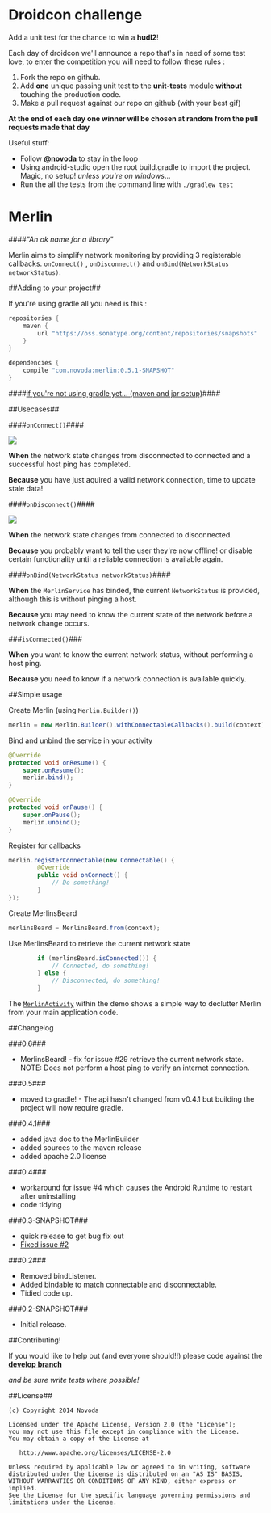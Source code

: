 Droidcon challenge
==

Add a unit test for the chance to win a **hudl2**!

Each day of droidcon we'll announce a repo that's in need of some test love, to enter the competition you will need to follow these rules :

1. Fork the repo on github.
2. Add **one** unique passing unit test to the **unit-tests** module **without** touching the production code.
3. Make a pull request against our repo on github (with your best gif)

**At the end of each day one winner will be chosen at random from the pull requests made that day**

Useful stuff:

- Follow **[@novoda](http://twitter.com/novoda)** to stay in the loop
- Using android-studio open the root build.gradle to import the project. Magic, no setup! *unless you're on windows*...
- Run the all the tests from the command line with `./gradlew test`

Merlin
======

####*"An ok name for a library"*


Merlin aims to simplify network monitoring by providing 3 registerable callbacks. 
`onConnect()` , `onDisconnect()` and `onBind(NetworkStatus networkStatus)`.

##Adding to your project##

If you're using gradle all you need is this : 

```groovy
repositories {
    maven {
        url "https://oss.sonatype.org/content/repositories/snapshots"
    }
}

dependencies {
    compile "com.novoda:merlin:0.5.1-SNAPSHOT"
}
``` 

####[if you're not using gradle yet... (maven and jar setup)](https://github.com/novoda/merlin/wiki/adding-via-jar-and-maven)####


##Usecases##

####`onConnect()`####

![](https://raw.github.com/novoda/merlin/master/releases/res/on_connect.jpg)

**When** the network state changes from disconnected to connected and a successful host ping has completed.

**Because** you have just aquired a valid network connection, time to update stale data!

####`onDisconnect()`####

![](https://raw.github.com/novoda/merlin/master/releases/res/on_disconnect.jpg)

**When** the network state changes from connected to disconnected.

**Because** you probably want to tell the user they're now offline! or disable certain functionality until a reliable connection is available again.

####`onBind(NetworkStatus networkStatus)`####

**When** the `MerlinService` has binded, the current `NetworkStatus` is provided, although this is without pinging a host. 

**Because** you may need to know the current state of the network before a network change occurs.

###`isConnected()`###

**When** you want to know the current network status, without performing a host ping.

**Because** you need to know if a network connection is available quickly.

##Simple usage

Create Merlin (using `Merlin.Builder()`)

```java
merlin = new Merlin.Builder().withConnectableCallbacks().build(context);
```

Bind and unbind the service in your activity

```java
@Override
protected void onResume() {
    super.onResume();
    merlin.bind();
}

@Override
protected void onPause() {
    super.onPause();
    merlin.unbind();
}
```

Register for callbacks

```java
merlin.registerConnectable(new Connectable() {
        @Override
        public void onConnect() {
            // Do something!
        }
});
```

Create MerlinsBeard

```java
merlinsBeard = MerlinsBeard.from(context);
```

Use MerlinsBeard to retrieve the current network state

```java
        if (merlinsBeard.isConnected()) {
            // Connected, do something!
        } else {
            // Disconnected, do something!
        }
```
    
The [`MerlinActivity`](https://github.com/novoda/merlin/blob/master/demo/src/main/java/com/novoda/merlin/demo/presentation/base/MerlinActivity.java) within the demo shows a simple way to declutter Merlin from your main application code.

##Changelog

###0.6###
  - MerlinsBeard! - fix for issue #29 retrieve the current network state. NOTE: Does not perform a host ping to verify an internet connection.

###0.5###
  - moved to gradle! - The api hasn't changed from v0.4.1 but building the project will now require gradle.

###0.4.1###
  - added java doc to the MerlinBuilder
  - added sources to the maven release
  - added apache 2.0 license

###0.4###
  - workaround for issue #4 which causes the Android Runtime to restart after uninstalling
  - code tidying

###0.3-SNAPSHOT###
  - quick release to get bug fix out
  - [Fixed issue #2](https://github.com/novoda/merlin/issues/2)

###0.2###
  - Removed bindListener.
  - Added bindable to match connectable and disconnectable.  
  - Tidied code up.

###0.2-SNAPSHOT###
  - Initial release.


##Contributing!

If you would like to help out (and everyone should!!) please code against the **[develop branch](https://github.com/novoda/merlin/tree/develop)** 

*and be sure write tests where possible!*

##License##

    (c) Copyright 2014 Novoda

    Licensed under the Apache License, Version 2.0 (the "License");
    you may not use this file except in compliance with the License.
    You may obtain a copy of the License at

       http://www.apache.org/licenses/LICENSE-2.0

    Unless required by applicable law or agreed to in writing, software
    distributed under the License is distributed on an "AS IS" BASIS,
    WITHOUT WARRANTIES OR CONDITIONS OF ANY KIND, either express or implied.
    See the License for the specific language governing permissions and
    limitations under the License.
